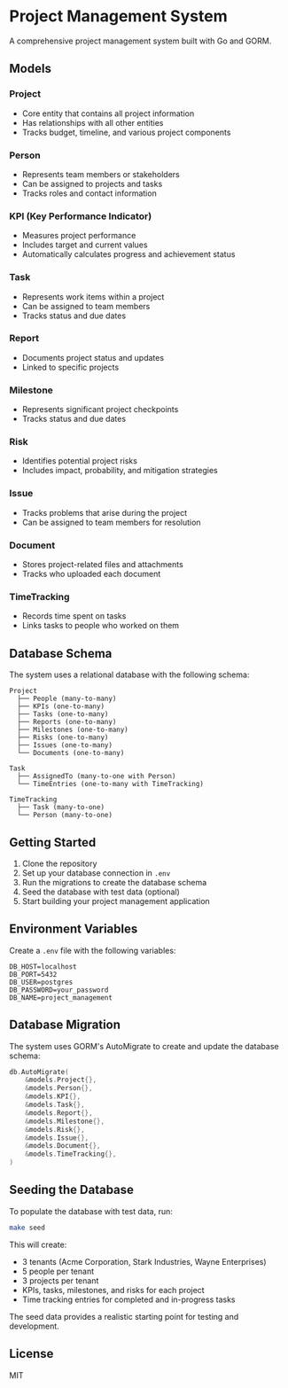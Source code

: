# Project Management System

A comprehensive project management system built with Go and GORM.

## Models

### Project
- Core entity that contains all project information
- Has relationships with all other entities
- Tracks budget, timeline, and various project components

### Person
- Represents team members or stakeholders
- Can be assigned to projects and tasks
- Tracks roles and contact information

### KPI (Key Performance Indicator)
- Measures project performance
- Includes target and current values
- Automatically calculates progress and achievement status

### Task
- Represents work items within a project
- Can be assigned to team members
- Tracks status and due dates

### Report
- Documents project status and updates
- Linked to specific projects

### Milestone
- Represents significant project checkpoints
- Tracks status and due dates

### Risk
- Identifies potential project risks
- Includes impact, probability, and mitigation strategies

### Issue
- Tracks problems that arise during the project
- Can be assigned to team members for resolution

### Document
- Stores project-related files and attachments
- Tracks who uploaded each document

### TimeTracking
- Records time spent on tasks
- Links tasks to people who worked on them

## Database Schema

The system uses a relational database with the following schema:

```
Project
  ├── People (many-to-many)
  ├── KPIs (one-to-many)
  ├── Tasks (one-to-many)
  ├── Reports (one-to-many)
  ├── Milestones (one-to-many)
  ├── Risks (one-to-many)
  ├── Issues (one-to-many)
  └── Documents (one-to-many)

Task
  ├── AssignedTo (many-to-one with Person)
  └── TimeEntries (one-to-many with TimeTracking)

TimeTracking
  ├── Task (many-to-one)
  └── Person (many-to-one)
```

## Getting Started

1. Clone the repository
2. Set up your database connection in `.env`
3. Run the migrations to create the database schema
4. Seed the database with test data (optional)
5. Start building your project management application

## Environment Variables

Create a `.env` file with the following variables:

```
DB_HOST=localhost
DB_PORT=5432
DB_USER=postgres
DB_PASSWORD=your_password
DB_NAME=project_management
```

## Database Migration

The system uses GORM's AutoMigrate to create and update the database schema:

```go
db.AutoMigrate(
    &models.Project{},
    &models.Person{},
    &models.KPI{},
    &models.Task{},
    &models.Report{},
    &models.Milestone{},
    &models.Risk{},
    &models.Issue{},
    &models.Document{},
    &models.TimeTracking{},
)
```

## Seeding the Database

To populate the database with test data, run:

```bash
make seed
```

This will create:
- 3 tenants (Acme Corporation, Stark Industries, Wayne Enterprises)
- 5 people per tenant
- 3 projects per tenant
- KPIs, tasks, milestones, and risks for each project
- Time tracking entries for completed and in-progress tasks

The seed data provides a realistic starting point for testing and development.

## License

MIT 